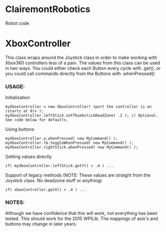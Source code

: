 # ClairemontRobotics
Robot code
# XboxController #
This class wraps around the Joystick class in order to make working with Xbox360 controllers less of a pain. The values from this class can be used in two ways.
You could either check each Button every cycle with .get(), or you could call commands directly from the Buttons with .whenPressed()

### USAGE: ###
Initialization
````
myXboxController = new XboxController( <port the controller is on (starts at 0)> );
myXboxController.leftStick.setThumbstickDeadZone( .2 ); // Optional. See code below for defaults.
````

Using buttons
````
myXboxController.a.whenPressed( new MyCommand() );
myXboxController.lb.toggleWhenPressed( new MyCommand() );
myXboxController.rightStick.whenPressed( new MyCommand() );
````

Getting values directly
````
if( myXboxController.leftStick.getY() > .4 ) ...
````
Support of legacy methods (NOTE: These values are straight from the Joystick class. No deadzone stuff or anything)
````
if( xboxController.getX() > .4 ) ...
````

### NOTES: ###
Although we have confidence that this will work, not everything has been tested.
This should work for the 2015 WPILib. The mappings of axis's and buttons may change in later years.
